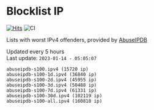 # Blocklist IP

[![Hits](https://hits.seeyoufarm.com/api/count/incr/badge.svg?url=https%3A%2F%2Fgithub.com%2Fborestad%2Fblocklist-ip%2F&count_bg=%2379C83D&title_bg=%23555555&icon=&icon_color=%23E7E7E7&title=hits&edge_flat=false)](https://hits.seeyoufarm.com)  ![CI](https://img.shields.io/github/workflow/status/borestad/blocklist-ip/CI?style=flat-square)

Lists with worst IPv4 offenders, provided by [AbuseIPDB](https://www.abuseipdb.com/)

<!-- FOOTER-PLACEHOLDER -->
Updated every 5 hours<br>
Last update: `2023-01-14 - 05:05:07`
```
abuseipdb-s100.ipv4 (15720 ip)
abuseipdb-s100-1d.ipv4 (36840 ip)
abuseipdb-s100-2d.ipv4 (45955 ip)
abuseipdb-s100-3d.ipv4 (50488 ip)
abuseipdb-s100-7d.ipv4 (61331 ip)
abuseipdb-s100-30d.ipv4 (102119 ip)
abuseipdb-s100-all.ipv4 (160818 ip)
```
